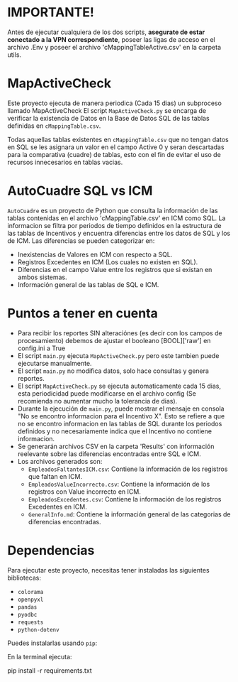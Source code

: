 # IMPORTANTE!
Antes de ejecutar cualquiera de los dos scripts, **asegurate de estar conectado a la VPN correspondiente**, 
poseer las ligas de acceso en el archivo .Env y poseer el archivo 'cMappingTableActive.csv' en la carpeta utils.

# MapActiveCheck
Este proyecto ejecuta de manera periodica (Cada 15 dias) un subproceso llamado MapActiveCheck
El script `MapActiveCheck.py` se encarga de verificar la existencia de Datos en la Base de Datos SQL de las tablas definidas en `cMappingTable.csv`.

Todas aquellas tablas existentes en `cMappingTable.csv` que no tengan datos en SQL se les asignara un valor en el campo Active 0 y seran descartadas para la comparativa (cuadre) de tablas, esto con el fin de evitar el uso de recursos innecesarios en tablas vacias.

# AutoCuadre SQL vs ICM
`AutoCuadre` es un proyecto de Python que consulta la información de las tablas contenidas en el archivo 'cMappingTable.csv' en ICM como SQL.
La informacion se filtra por periodos de tiempo definidos en la estructura de las tablas de Incentivos y encuentra diferencias entre los datos de SQL y los de ICM.
Las diferencias se pueden categorizar en:
* Inexistencias de Valores en ICM con respecto a SQL.
*  Registros Excedentes en ICM (Los cuales no existen en SQL).
* Diferencias en el campo Value entre los registros que si existan en ambos sistemas.
* Información general de las tablas de SQL e ICM.

# Puntos a tener en cuenta
* Para recibir los reportes SIN alteraciónes (es decir con los campos de procesamiento) debemos de ajustar el booleano [BOOL]['raw'] en config.ini a True
* El script `main.py` ejecuta `MapActiveCheck.py` pero este tambien puede ejecutarse manualmente.
* El script `main.py` no modifica datos, solo hace consultas y genera reportes.
* El script `MapActiveCheck.py` se ejecuta automaticamente cada 15 dias, esta periodicidad puede modificarse en el archivo config (Se recomienda no aumentar mucho la tolerancia de dias).
* Durante la ejecución de `main.py`, puede mostrar el mensaje en consola "No se encontro informacion para el Incentivo X".
   Esto se refiere a que no se encontro informacion en las tablas de SQL durante los periodos definidos y no necesariamente indica que el Incentivo no contiene informacion.
* Se generarán archivos CSV en la carpeta 'Results' con información reelevante sobre las diferencias encontradas entre SQL e ICM.
* Los archivos generados son:
  * `EmpleadosFaltantesICM.csv`: Contiene la información de los registros que faltan en ICM.
  * `EmpleadosValueIncorrecto.csv`: Contiene la información de los registros con Value incorrecto en ICM.
  * `EmpleadosExcedentes.csv`: Contiene la información de los registros Excedentes en ICM.
  * `GeneralInfo.md`: Contiene la información general de las categorias de diferencias encontradas.

# Dependencias

Para ejecutar este proyecto, necesitas tener instaladas las siguientes bibliotecas:

* `colorama`
* `openpyxl`
* `pandas`
* `pyodbc`
* `requests`
* `python-dotenv`

Puedes instalarlas usando `pip`:

En la terminal ejecuta: 

pip install -r requirements.txt
